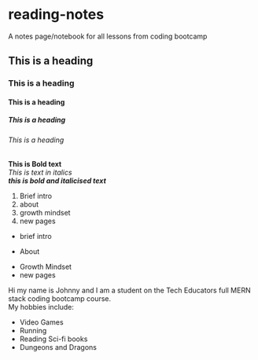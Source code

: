 # reading-notes
A notes page/notebook for all lessons from coding bootcamp
## This is a heading
### This is a heading
#### This is a heading
##### This is a heading
###### This is a heading

**This is Bold text**  
*This is text in italics*  
_**this is bold and italicised text**_  

1. Brief intro
2. about
3. growth mindset
4. new pages

- brief intro 
* About
+ Growth Mindset
+ new pages

Hi my name is Johnny and I am a student on the Tech Educators full MERN stack coding bootcamp course.  
My hobbies include:
- Video Games
- Running
- Reading Sci-fi books
- Dungeons and Dragons
